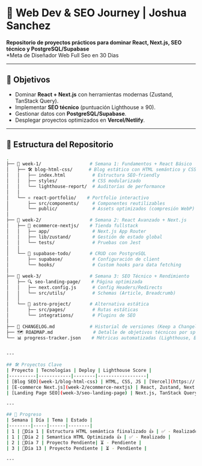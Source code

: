 # 🚀 Web Dev & SEO Journey | Joshua Sanchez

**Repositorio de proyectos prácticos para dominar React, Next.js, SEO técnico y PostgreSQL/Supabase**  
*Meta de Diseñador Web Full Seo en 30 Dias

---

## 📌 Objetivos
- Dominar **React + Next.js** con herramientas modernas (Zustand, TanStack Query).
- Implementar **SEO técnico** (puntuación Lighthouse ≥ 90).
- Gestionar datos con **PostgreSQL/Supabase**.
- Desplegar proyectos optimizados en **Vercel/Netlify**.

---

## 📂 Estructura del Repositorio

```bash
.
├── 📁 week-1/                  # Semana 1: Fundamentos + React Básico
│   ├── 🛠️ blog-html-css/      # Blog estático con HTML semántico y CSS Grid
│   │   ├── index.html          # Estructura SEO-friendly
│   │   ├── styles/             # CSS modularizado
│   │   └── lighthouse-report/  # Auditorías de performance
│   │
│   └── ⚛️ react-portfolio/    # Portfolio interactivo
│       ├── src/components/     # Componentes reutilizables
│       └── public/             # Assets optimizados (compresión WebP)
│
├── 📁 week-2/                  # Semana 2: React Avanzado + Next.js
│   ├── 🛒 ecommerce-nextjs/    # Tienda fullstack
│   │   ├── app/                # Next.js App Router
│   │   ├── lib/zustand/        # Gestión de estado global
│   │   └── tests/              # Pruebas con Jest
│   │
│   └── 📝 supabase-todo/       # CRUD con PostgreSQL
│       ├── supabase/           # Configuración de client
│       └── hooks/              # Custom hooks para data fetching
│
├── 📁 week-3/                  # Semana 3: SEO Técnico + Rendimiento
│   ├── 🔍 seo-landing-page/    # Página optimizada
│   │   ├── next.config.js      # Config Headers/Redirects
│   │   └── src/utils/          # Schemas (Article, Breadcrumb)
│   │
│   └── 🚀 astro-project/       # Alternativa estática
│       ├── src/pages/          # Rutas estáticas
│       └── integrations/       # Plugins de SEO
│
├── 📜 CHANGELOG.md             # Historial de versiones (Keep a Changelog format)
├── 🗺️ ROADMAP.md               # Detalle de objetivos técnicos por sprint
└── 📊 progress-tracker.json    # Métricas automatizadas (Lighthouse, Bundle Size)


---

## 🛠️ Proyectos Clave
| Proyecto | Tecnologías | Deploy | Lighthouse Score |
|----------|------------|--------|------------------|
| [Blog SEO](week-1/blog-html-css) | HTML, CSS, JS | [Vercel](https://...) | ![SEO](https://img.shields.io/badge/SEO-95-green) |
| [E-commerce Next.js](week-2/ecommerce-nextjs) | React, Zustand, Next.js | [Vercel](https://...) | ![Perf](https://img.shields.io/badge/Performance-89-yellow) |
| [Landing Page SEO](week-3/seo-landing-page) | Next.js, TanStack Query | [Netlify](https://...) | ![SEO](https://img.shields.io/badge/SEO-100-brightgreen) |

---

## 📅 Progreso
| Semana | Día | Tema | Estado |
|--------|-----|------|--------|
| 1 | 📅Día 1 | Estructura HTML semántica fiinalizado 👍 | ✅ - Realizado |
| 1 | 📅Día 2 | Semantica HTML Optimizada 👍 | ✅ - Realizado |
| 2 | 📅Día 7 | Proyecto Pendiente| ⏳ - Pendiente |
| 3 | 📅Día 13 | Proyecto Pendiente | ⏳ - Pendiente |

---
